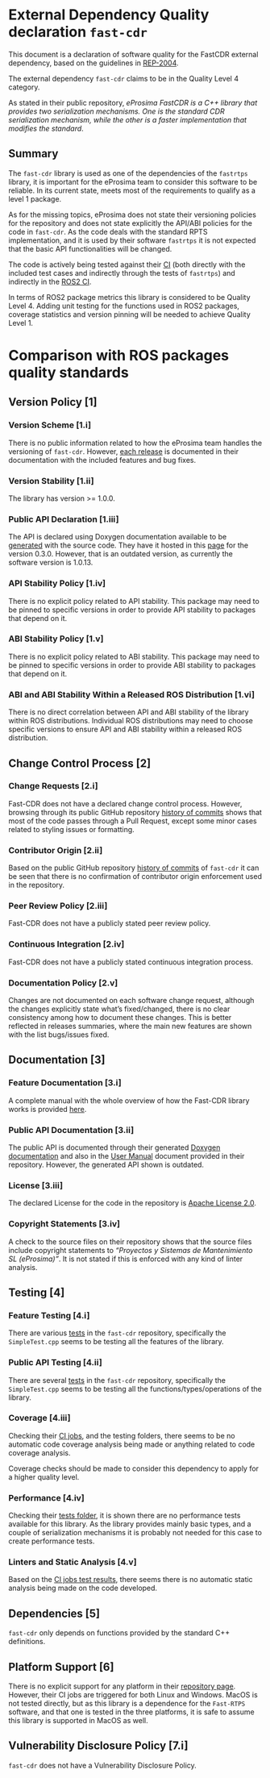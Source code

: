 # **External Dependency Quality declaration** `fast-cdr` 

This document is a declaration of software quality for the FastCDR external dependency, based on the guidelines in [REP-2004](https://github.com/ros-infrastructure/rep/blob/rep-2004/rep-2004.rst).

The external dependency `fast-cdr` claims to be in the Quality Level 4 category.

As stated in their public repository, *eProsima FastCDR is a C++ library that provides two serialization mechanisms. One is the standard CDR serialization mechanism, while the other is a faster implementation that modifies the standard*.

## Summary
The `fast-cdr` library is used as one of the dependencies of the `fastrtps` library, it is important for the eProsima team to consider this software to be reliable. In its current state, meets most of the requirements to qualify as a level 1 package.

As for the missing topics, eProsima does not state their versioning policies for the repository and does not state explicitly the API/ABI policies for the code in `fast-cdr`. As the code deals with the standard RPTS implementation, and it is used by their software `fastrtps` it is not expected that the basic API functionalities will be changed.

The code is actively being tested against their [CI](http://jenkins.eprosima.com:8080/) (both directly with the included test cases and indirectly through the tests of `fastrtps`) and indirectly in the [ROS2 CI](https://ci.ros2.org/).

In terms of ROS2 package metrics this library is considered to be Quality Level 4. Adding unit testing for the functions used in ROS2 packages, coverage statistics and version pinning will be needed to achieve Quality Level 1.

# Comparison with ROS packages quality standards

## Version Policy [1]

### Version Scheme [1.i]

There is no public information related to how the eProsima team handles the versioning of `fast-cdr`. However, [each release](https://github.com/eProsima/Fast-CDR/releases) is documented in their documentation with the included features and bug fixes.

### Version Stability [1.ii]

The library has version >= 1.0.0.

### Public API Declaration [1.iii]

The API is declared using Doxygen documentation available to be [generated](https://github.com/eProsima/Fast-CDR/blob/master/utils/doxygen/doxyfile) with the source code. They have it hosted in this [page](https://www.eprosima.com/docs/fast-buffers/0.3.0/html/group___f_a_s_t_c_d_r_a_p_i_r_e_f_e_r_e_n_c_e.html) for the version 0.3.0. However, that is an outdated version, as currently the software version is 1.0.13.

### API Stability Policy [1.iv]

There is no explicit policy related to API stability. This package may need to be pinned to specific versions in order to provide API stability to packages that depend on it.

### ABI Stability Policy [1.v]

There is no explicit policy related to ABI stability. This package may need to be pinned to specific versions in order to provide ABI stability to packages that depend on it.

### ABI and ABI Stability Within a Released ROS Distribution [1.vi]
   
There is no direct correlation between API and ABI stability of the library within ROS distributions. Individual ROS distributions may need to choose specific versions to ensure API and ABI stability within a released ROS distribution.

## Change Control Process [2]

### Change Requests [2.i]

Fast-CDR does not have a declared change control process. However, browsing through its public GitHub repository [history of commits](https://github.com/eProsima/Fast-CDR/commits/master) shows that most of the code passes through a Pull Request, except some minor cases related to styling issues or formatting.

### Contributor Origin [2.ii]

Based on the public GitHub repository [history of commits](https://github.com/eProsima/Fast-CDR/commits/master) of `fast-cdr` it can be seen that there is no confirmation of contributor origin enforcement used in the repository.

### Peer Review Policy [2.iii]

Fast-CDR does not have a publicly stated peer review policy.

### Continuous Integration [2.iv]

Fast-CDR does not have a publicly stated continuous integration process.

###  Documentation Policy [2.v]
    
Changes are not documented on each software change request, although the changes explicitly state what’s fixed/changed, there is no clear consistency among how to document these changes. This is better reflected in releases summaries, where the main new features are shown with the list bugs/issues fixed.

## Documentation [3]

### Feature Documentation [3.i]
    
A complete manual with the whole overview of how the Fast-CDR library works is provided [here](https://github.com/eProsima/Fast-CDR/blob/master/doc/Users%20Manual.odt).

### Public API Documentation [3.ii]
    
The public API is documented through their generated [Doxygen documentation](https://www.eprosima.com/docs/fast-buffers/0.3.0/html/group___f_a_s_t_c_d_r_a_p_i_r_e_f_e_r_e_n_c_e.html) and also in the [User Manual](https://github.com/eProsima/Fast-CDR/blob/master/doc/Users%20Manual.odt) document provided in their repository. However, the generated API shown is outdated.

### License [3.iii]

The declared License for the code in the repository is [Apache License 2.0](https://github.com/eProsima/Fast-CDR/blob/master/LICENSE).

### Copyright Statements [3.iv]

A check to the source files on their repository shows that the source files include copyright statements to *“Proyectos y Sistemas de Mantenimiento SL (eProsima)”*. It is not stated if this is enforced with any kind of linter analysis.

## Testing [4]

### Feature Testing [4.i]
    
There are various [tests](https://github.com/eProsima/Fast-CDR/tree/master/test) in the `fast-cdr` repository, specifically the `SimpleTest.cpp` seems to be testing all the features of the library.

### Public API Testing [4.ii]
    
There are several [tests](https://github.com/eProsima/Fast-CDR/tree/master/test) in the `fast-cdr` repository, specifically the `SimpleTest.cpp` seems to be testing all the functions/types/operations of the library.

### Coverage [4.iii]
    
Checking their [CI jobs](http://jenkins.eprosima.com:8080/), and the testing folders, there seems to be no automatic code coverage analysis being made or anything related to code coverage analysis.

Coverage checks should be made to consider this dependency to apply for a higher quality level.

### Performance [4.iv]
    
Checking their [tests folder](https://github.com/eProsima/Fast-CDR/tree/master/test), it is shown there are no performance tests available for this library. As the library provides mainly basic types, and a couple of serialization mechanisms it is probably not needed for this case to create performance tests.

### Linters and Static Analysis [4.v]

Based on the [CI jobs test results](http://jenkins.eprosima.com:8080/job/FastCDR%20Manual%20Linux/lastSuccessfulBuild/testReport/projectroot/test/), there seems there is no automatic static analysis being made on the code developed.

## Dependencies [5]

`fast-cdr` only depends on functions provided by the standard C++ definitions.

## Platform Support [6]
    
There is no explicit support for any platform in their [repository page](https://github.com/eProsima/Fast-CDR). However, their CI jobs are triggered for both Linux and Windows. MacOS is not tested directly, but as this library is a dependence for the `Fast-RTPS` software, and that one is tested in the three platforms, it is safe to assume this library is supported in MacOS as well.

##  Vulnerability Disclosure Policy [7.i]

`fast-cdr` does not have a Vulnerability Disclosure Policy.
